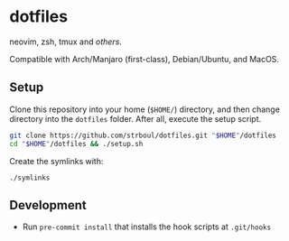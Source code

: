 # dotfiles

neovim, zsh, tmux and *others*.

Compatible with Arch/Manjaro (first-class), Debian/Ubuntu, and MacOS.

## Setup

Clone this repository into your home (`$HOME/`) directory, and then change
directory into the `dotfiles` folder. After all, execute the setup script.

```bash
git clone https://github.com/strboul/dotfiles.git "$HOME"/dotfiles
cd "$HOME"/dotfiles && ./setup.sh
```

Create the symlinks with:
```
./symlinks
```

## Development

- Run `pre-commit install` that installs the hook scripts at `.git/hooks`
